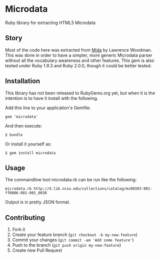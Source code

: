 # Microdata

Ruby library for extracting HTML5 Microdata

## Story 

Most of the code here was extracted from [Mida](https://github.com/LawrenceWoodman/mida) by Lawrence Woodman. This was done in order to have a simpler, more generic Microdata parser without all the vocabulary awareness and other features. This gem is also tested under Ruby 1.9.3 and Ruby 2.0.0, though it could be better tested.

## Installation

This library has not been released to RubyGems.org yet, but when it is the intention is to have it install with the following.

Add this line to your application's Gemfile:

    gem 'microdata'

And then execute:

    $ bundle

Or install it yourself as:

    $ gem install microdata

## Usage

The commandline tool microdata.rb can be run like the following:

```
microdata.rb http://d.lib.ncsu.edu/collections/catalog/mc00383-001-ff0006-001-001_0038
```

Output is in pretty JSON format.

## Contributing

1. Fork it
2. Create your feature branch (`git checkout -b my-new-feature`)
3. Commit your changes (`git commit -am 'Add some feature'`)
4. Push to the branch (`git push origin my-new-feature`)
5. Create new Pull Request
